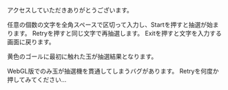 アクセスしていただきありがとうございます。

任意の個数の文字を全角スペースで区切って入力し、Startを押すと抽選が始まります。
Retryを押すと同じ文字で再抽選します。
Exitを押すと文字を入力する画面に戻ります。

黄色のゴールに最初に触れた玉が抽選結果となります。

WebGL版でのみ玉が抽選機を貫通してしまうバグがあります。
Retryを何度か押してみてください...

